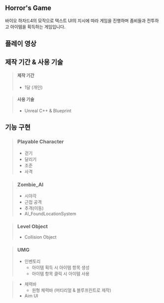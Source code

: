 Horror's Game
-
바이오 하자드4의 모작으로 텍스트 UI의 지시에 따라 게임을 진행하며 좀비들과 전투하고 아이템을 획득하는 게임입니다.

플레이 영상
-

제작 기간 & 사용 기술
-
> #### 제작 기간
>   - 1달 (개인)

> #### 사용 기술
>   - Unreal C++ & Blueprint

기능 구현
-

> ### Playable Character
>   - 걷기
>   - 달리기
>   - 조준
>   - 사격

> ### Zombie_AI
>   - 시야각
>   - 근접 공격
>   - 추격(이동)
>   - AI_FoundLocationSystem

> ### Level Object
>   - Collision Object

> ### UMG
>   - 인벤토리
>     - 아이템 획득 시 아이템 항목 생성
>     - 아이템 항목 클릭 시 아이템 사용

>   - 체력바
>     - 원형 체력바 (머티리얼 & 블루프린트로 제작)
>   - Aim UI
